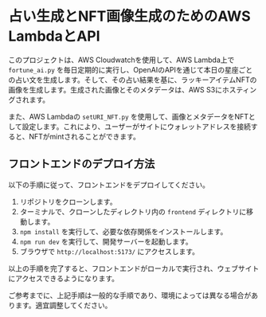 # 占い生成とNFT画像生成のためのAWS LambdaとAPI

このプロジェクトは、AWS Cloudwatchを使用して、AWS Lambda上で `fortune_ai.py` を毎日定期的に実行し、OpenAIのAPIを通じて本日の星座ごとの占い文を生成します。そして、その占い結果を基に、ラッキーアイテムNFTの画像を生成します。生成された画像とそのメタデータは、AWS S3にホスティングされます。

また、AWS Lambdaの `setURI_NFT.py` を使用して、画像とメタデータをNFTとして設定します。これにより、ユーザーがサイトにウォレットアドレスを接続すると、NFTがmintされることができます。

## フロントエンドのデプロイ方法

以下の手順に従って、フロントエンドをデプロイしてください。

1. リポジトリをクローンします。
2. ターミナルで、クローンしたディレクトリ内の `frontend` ディレクトリに移動します。
3. `npm install` を実行して、必要な依存関係をインストールします。
4. `npm run dev` を実行して、開発サーバーを起動します。
5. ブラウザで `http://localhost:5173/` にアクセスします。

以上の手順を完了すると、フロントエンドがローカルで実行され、ウェブサイトにアクセスできるようになります。

ご参考までに、上記手順は一般的な手順であり、環境によっては異なる場合があります。適宜調整してください。
